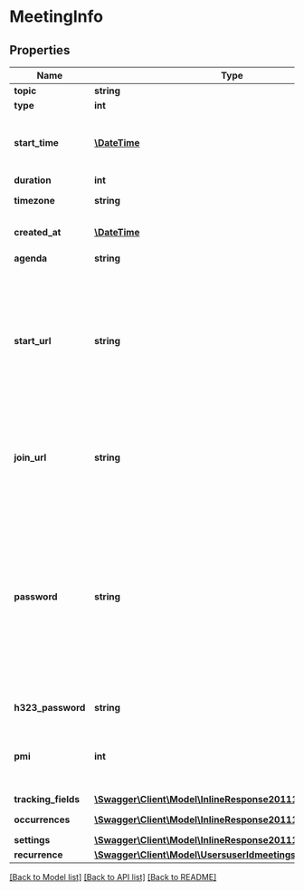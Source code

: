 # MeetingInfo

## Properties
Name | Type | Description | Notes
------------ | ------------- | ------------- | -------------
**topic** | **string** | Meeting topic | [optional] 
**type** | **int** | Meeting Type | [optional] 
**start_time** | [**\DateTime**](\DateTime.md) | Meeting start date-time in UTC/GMT. Example: \&quot;2020-03-31T12:02:00Z\&quot; | [optional] 
**duration** | **int** | Meeting duration | [optional] 
**timezone** | **string** | Timezone to format start_time | [optional] 
**created_at** | [**\DateTime**](\DateTime.md) | The date and time at which this meeting was created. | [optional] 
**agenda** | **string** | Agenda | [optional] 
**start_url** | **string** | URL to start the meeting. This URL should only be used by the host of the meeting and **should not be shared with anyone other than the host** of the meeting as anyone with this URL will be able to login to the Zoom Client as the host of the meeting. | [optional] 
**join_url** | **string** | URL for participants to join the meeting. This URL should only be shared with users that you would like to invite for the meeting. | [optional] 
**password** | **string** | Meeting password. Password may only contain the following characters: &#x60;[a-z A-Z 0-9 @ - _ * !]&#x60;  If \&quot;Require a password when scheduling new meetings\&quot; setting has been **enabled** **and** [locked](https://support.zoom.us/hc/en-us/articles/115005269866-Using-Tiered-Settings#locked) for the user, the password field will be autogenerated in the response even if it is not provided in the API request. | [optional] 
**h323_password** | **string** | H.323/SIP room system password | [optional] 
**pmi** | **int** | Personal Meeting Id. Only used for scheduled meetings and recurring meetings with no fixed time. | [optional] 
**tracking_fields** | [**\Swagger\Client\Model\InlineResponse20111TrackingFields[]**](InlineResponse20111TrackingFields.md) | Tracking fields | [optional] 
**occurrences** | [**\Swagger\Client\Model\InlineResponse20111Occurrences[]**](InlineResponse20111Occurrences.md) | Array of occurrence objects. | [optional] 
**settings** | [**\Swagger\Client\Model\InlineResponse20111Settings**](InlineResponse20111Settings.md) |  | [optional] 
**recurrence** | [**\Swagger\Client\Model\UsersuserIdmeetingsRecurrence**](UsersuserIdmeetingsRecurrence.md) |  | [optional] 

[[Back to Model list]](../README.md#documentation-for-models) [[Back to API list]](../README.md#documentation-for-api-endpoints) [[Back to README]](../README.md)


